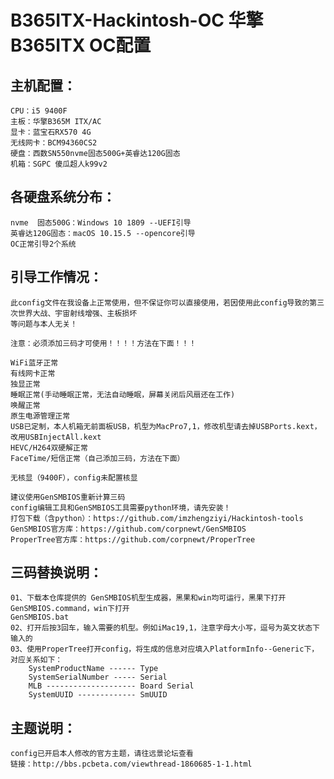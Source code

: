 B365ITX-Hackintosh-OC 华擎B365ITX OC配置
===
主机配置：
------------
	CPU：i5 9400F
	主板：华擎B365M ITX/AC
	显卡：蓝宝石RX570 4G
	无线网卡：BCM94360CS2
	硬盘：西数SN550nvme固态500G+英睿达120G固态
	机箱：SGPC 傻瓜超人k99v2

各硬盘系统分布：<br>
------------
	nvme  固态500G：Windows 10 1809 --UEFI引导
	英睿达120G固态：macOS 10.15.5 --opencore引导
	OC正常引导2个系统

引导工作情况：<br>
------------
	此config文件在我设备上正常使用，但不保证你可以直接使用，若因使用此config导致的第三次世界大战、宇宙射线增强、主板损坏
	等问题与本人无关！
	
	注意：必须添加三码才可使用！！！！方法在下面！！！
	
	WiFi蓝牙正常
	有线网卡正常
	独显正常
	睡眠正常(手动睡眠正常，无法自动睡眠，屏幕关闭后风扇还在工作)
	唤醒正常
	原生电源管理正常
	USB已定制，本人机箱无前面板USB，机型为MacPro7,1，修改机型请去掉USBPorts.kext，改用USBInjectAll.kext
	HEVC/H264双硬解正常
	FaceTime/短信正常（自己添加三码，方法在下面）
	
	无核显（9400F），config未配置核显
	
	建议使用GenSMBIOS重新计算三码
	config编辑工具和GenSMBIOS工具需要python环境，请先安装！
	打包下载（含python）：https://github.com/imzhengziyi/Hackintosh-tools
	GenSMBIOS官方库：https://github.com/corpnewt/GenSMBIOS
	ProperTree官方库：https://github.com/corpnewt/ProperTree
	
三码替换说明：<br>
------------
	
	01、下载本仓库提供的 GenSMBIOS机型生成器，黑果和win均可运行，黑果下打开GenSMBIOS.command，win下打开
	GenSMBIOS.bat
	02、打开后按3回车，输入需要的机型。例如iMac19,1，注意字母大小写，逗号为英文状态下输入的
	03、使用ProperTree打开config，将生成的信息对应填入PlatformInfo--Generic下，对应关系如下：
		SystemProductName ------ Type
		SystemSerialNumber ----- Serial
		MLB -------------------- Board Serial
		SystemUUID ------------- SmUUID
	
主题说明：<br>
------------
	config已开启本人修改的官方主题，请往远景论坛查看
	链接：http://bbs.pcbeta.com/viewthread-1860685-1-1.html
